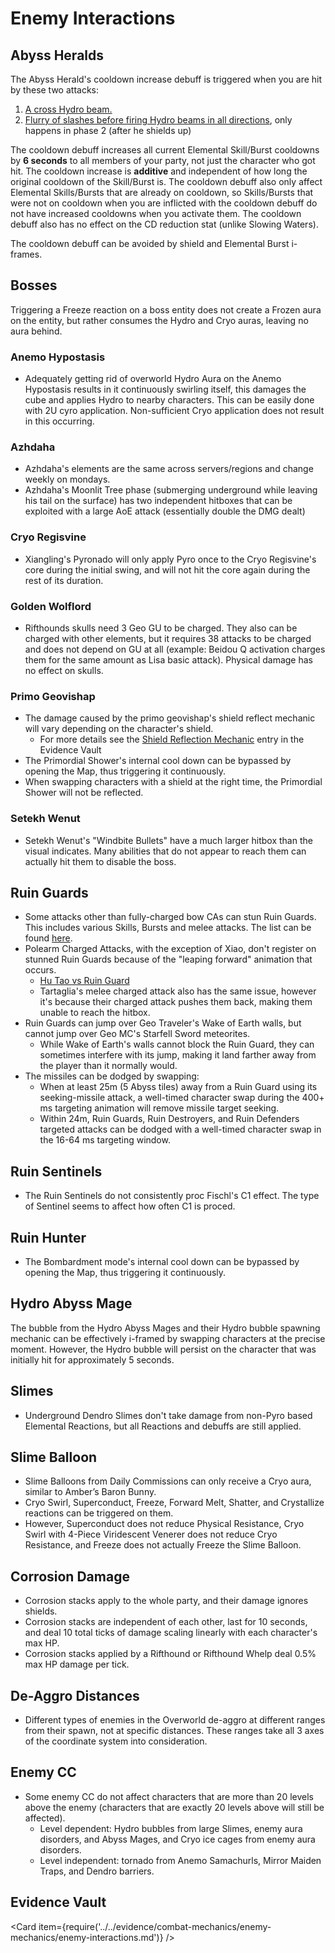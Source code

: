 # Enemy Interactions

## Abyss Heralds

The Abyss Herald's cooldown increase debuff is triggered when you are hit by these two attacks:

1. [A cross Hydro beam.](https://www.youtube.com/watch?v=E06M0AiW5gM&t=26s)
2. [Flurry of slashes before firing Hydro beams in all directions](https://www.youtube.com/watch?v=E06M0AiW5gM&t=186s), only happens in phase 2 \(after he shields up\)

The cooldown debuff increases all current Elemental Skill/Burst cooldowns by **6 seconds** to all members of your party, not just the character who got hit. The cooldown increase is **additive** and independent of how long the original cooldown of the Skill/Burst is. The cooldown debuff also only affect Elemental Skills/Bursts that are already on cooldown, so Skills/Bursts that were not on cooldown when you are inflicted with the cooldown debuff do not have increased cooldowns when you activate them. The cooldown debuff also has no effect on the CD reduction stat \(unlike Slowing Waters\).

The cooldown debuff can be avoided by shield and Elemental Burst i-frames.

## Bosses

Triggering a Freeze reaction on a boss entity does not create a Frozen aura on the entity, but rather consumes the Hydro and Cryo auras, leaving no aura behind.

### Anemo Hypostasis

* Adequately getting rid of overworld Hydro Aura on the Anemo Hypostasis results in it continuously swirling itself, this damages the cube and applies Hydro to nearby characters. This can be easily done with 2U cyro application. Non-sufficient Cryo application does not result in this occurring.

### Azhdaha

* Azhdaha's elements are the same across servers/regions and change weekly on mondays.
* Azhdaha's Moonlit Tree phase (submerging underground while leaving his tail on the surface) has two independent hitboxes that can be exploited with a large AoE attack (essentially double the DMG dealt)

### Cryo Regisvine

* Xiangling's Pyronado will only apply Pyro once to the Cryo Regisvine's core during the initial swing, and will not hit the core again during the rest of its duration.

### Golden Wolflord

* Rifthounds skulls need 3 Geo GU to be charged. They also can be charged with other elements, but it requires 38 attacks to be charged and does not depend on GU at all (example: Beidou Q activation charges them for the same amount as Lisa basic attack). Physical damage has no effect on skulls.

### Primo Geovishap

* The damage caused by the primo geovishap's shield reflect mechanic will vary depending on the character's shield.
  * For more details see the [Shield Reflection Mechanic](../../evidence/combat-mechanics/enemy-mechanics/enemy-interactions.md#shield-reflection-mechanic) entry in the Evidence Vault
* The Primordial Shower's internal cool down can be bypassed by opening the Map, thus triggering it continuously.
* When swapping characters with a shield at the right time, the Primordial Shower will not be reflected.

### Setekh Wenut

* Setekh Wenut's "Windbite Bullets" have a much larger hitbox than the visual indicates. Many abilities that do not appear to reach them can actually hit them to disable the boss.

## Ruin Guards

* Some attacks other than fully-charged bow CAs can stun Ruin Guards. This includes various Skills, Bursts and melee attacks. The list can be found [here](../../evidence/combat-mechanics/enemy-mechanics/enemy-interactions.md#melee-can-stun-ruin-guard).
* Polearm Charged Attacks, with the exception of Xiao, don't register on stunned Ruin Guards because of the "leaping forward" animation that occurs.
  * [Hu Tao vs Ruin Guard](https://youtu.be/5y6GCZar_2g)
  * Tartaglia's melee charged attack also has the same issue, however it's because their charged attack pushes them back, making them unable to reach the hitbox.
* Ruin Guards can jump over Geo Traveler's Wake of Earth walls, but cannot jump over Geo MC's Starfell Sword meteorites.
  * While Wake of Earth's walls cannot block the Ruin Guard, they can sometimes interfere with its jump, making it land farther away from the player than it normally would.
* The missiles can be dodged by swapping:
  * When at least 25m (5 Abyss tiles) away from a Ruin Guard using its seeking-missile attack, a well-timed character swap during the 400+ ms targeting animation will remove missile target seeking.
  * Within 24m, Ruin Guards, Ruin Destroyers, and Ruin Defenders targeted attacks can be dodged with a well-timed character swap in the 16-64 ms targeting window.

## Ruin Sentinels

* The Ruin Sentinels do not consistently proc Fischl's C1 effect. The type of Sentinel seems to affect how often C1 is proced.

## Ruin Hunter

* The Bombardment mode's internal cool down can be bypassed by opening the Map, thus triggering it continuously.

## Hydro Abyss Mage

The bubble from the Hydro Abyss Mages and their Hydro bubble spawning mechanic can be effectively i-framed by swapping characters at the precise moment. However, the Hydro bubble will persist on the character that was initially hit for approximately 5 seconds.

## Slimes

* Underground Dendro Slimes don't take damage from non-Pyro based Elemental Reactions, but all Reactions and debuffs are still applied.

## Slime Balloon

* Slime Balloons from Daily Commissions can only receive a Cryo aura, similar to Amber’s Baron Bunny.
* Cryo Swirl, Superconduct, Freeze, Forward Melt, Shatter, and Crystallize reactions can be triggered on them.
* However, Superconduct does not reduce Physical Resistance, Cryo Swirl with 4-Piece Viridescent Venerer does not reduce Cryo Resistance, and Freeze does not actually Freeze the Slime Balloon.

## Corrosion Damage

* Corrosion stacks apply to the whole party, and their damage ignores shields.
* Corrosion stacks are independent of each other, last for 10 seconds, and deal 10 total ticks of damage scaling linearly with each character's max HP.
* Corrosion stacks applied by a Rifthound or Rifthound Whelp deal 0.5% max HP damage per tick.

## De-Aggro Distances

* Different types of enemies in the Overworld de-aggro at different ranges from their spawn, not at specific distances. These ranges take all 3 axes of the coordinate system into consideration.

## Enemy CC

* Some enemy CC do not affect characters that are more than 20 levels above the enemy \(characters that are exactly 20 levels above will still be affected\).
  * Level dependent: Hydro bubbles from large Slimes, enemy aura disorders, and Abyss Mages, and Cryo ice cages from enemy aura disorders.
  * Level independent: tornado from Anemo Samachurls, Mirror Maiden Traps, and Dendro barriers.

## Evidence Vault

<Card item={require('../../evidence/combat-mechanics/enemy-mechanics/enemy-interactions.md')} />
